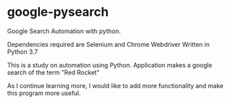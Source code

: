 # google-pysearch
Google Search Automation with python.

Dependencies required are Selenium and Chrome Webdriver
Written in Python 3.7

This is a study on automation using Python. Application makes a google search of 
the term "Red Rocket"

As I continue learning more, I would like to add more functionality and make this 
program more useful.


